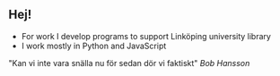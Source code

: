 ## Hej!

- For work I develop programs to support Linköping university library
- I work mostly in Python and JavaScript

"Kan vi inte vara snälla nu för sedan dör vi faktiskt"
*Bob Hansson*

<!--
**balljok/balljok** is a ✨ _special_ ✨ repository because its `README.md` (this file) appears on your GitHub profile.

Here are some ideas to get you started:

- 🔭 I’m currently working on ...
- 🌱 I’m currently learning ...
- 👯 I’m looking to collaborate on ...
- 🤔 I’m looking for help with ...
- 💬 Ask me about ...
- 📫 How to reach me: ...
- 😄 Pronouns: ...
- ⚡ Fun fact: ...
-->

